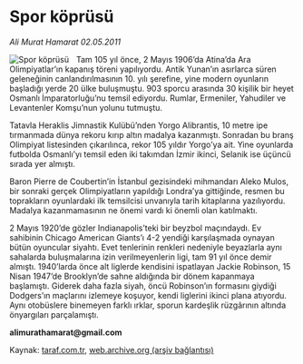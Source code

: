 # Spor köprüsü

*Ali Murat  Hamarat 02.05.2011*

<div class="yazi"><img align="left" alt="Spor köprüsü" border="0" src="http://www.taraf.com.tr/fotoraflar/makaleler/spor-koprusu_4507_orijinal.jpg" style="border-right-width:10px; border-color:#FFFFFF"/><p>Tam 105 yıl önce, 2 Mayıs 1906’da Atina’da Ara Olimpiyatlar’ın kapanış töreni yapılıyordu. Antik Yunan’ın asırlarca süren geleneğinin canlandırılmasının 10. yılı şerefine, yine modern oyunların başladığı yerde 20 ülke buluşmuştu. 903 sporcu arasında 30 kişilik bir heyet Osmanlı İmparatorluğu’nu temsil ediyordu. Rumlar, Ermeniler, Yahudiler ve Levantenler Komşu’nun yolunu tutmuştu.</p>
<p>Tatavla Heraklis Jimnastik Kulübü’nden Yorgo Alibrantis, 10 metre ipe tırmanmada dünya rekoru kırıp altın madalya kazanmıştı. Sonradan bu branş Olimpiyat listesinden çıkarılınca, rekor 105 yıldır Yorgo’ya ait. Yine oyunlarda futbolda Osmanlı’yı temsil eden iki takımdan İzmir ikinci, Selanik ise üçüncü sırada yer almıştı.</p>
<p>Baron Pierre de Coubertin’in İstanbul gezisindeki mihmandarı Aleko Mulos, bir sonraki gerçek Olimpiyatların yapıldığı Londra’ya gittiğinde, resmen bu toprakların oyunlardaki ilk temsilcisi unvanıyla tarih kitaplarına yazılıyordu. Madalya kazanmamasının ne önemi vardı ki önemli olan katılmaktı.</p>
<p>2 Mayıs 1920’de gözler Indianapolis’teki bir beyzbol maçındaydı. Ev sahibinin Chicago American Giants’ı 4-2 yendiği karşılaşmada oynayan bütün oyuncular siyahtı. Evet tenlerinin renkleri nedeniyle beyazlarla aynı sahalarda buluşmalarına izin verilmeyenlerin ligi, tam 91 yıl önce demir almıştı. 1940’larda önce alt liglerde kendisini ispatlayan Jackie Robinson, 15 Nisan 1947’de Brooklyn’de sahne aldığında bir dönem kapanmaya başlamıştı. Giderek daha fazla siyah, öncü Robinson’ın formasını giydiği Dodgers’ın maçlarını izlemeye koşuyor, kendi liglerini ikinci plana atıyordu. Aynı otobüslere binemeyen farklı ırklar, sporun kardeşlik rüzgârının altında önyargıları parçalamıştı.</p><b>
<p>alimurathamarat@gmail.com</p></b>
</div>

Kaynak: [taraf.com.tr](http://www.taraf.com.tr/ali-murat-hamarat-2/makale-spor-koprusu.htm), [web.archive.org (arşiv bağlantısı)](http://web.archive.org/web/20131107100315/http://www.taraf.com.tr/ali-murat-hamarat-2/makale-spor-koprusu.htm)
